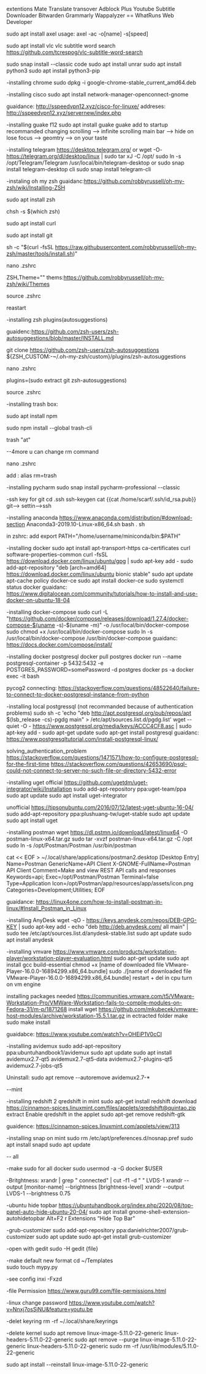 
extentions 
 Mate Translate 
 transover
 Adblock Plus
 Youtube Subtitle Downloader
 Bitwarden
 Grammarly 
 Wappalyzer == WhatRuns
 Web Developer



sudo apt install axel
usage: axel -ac -o[name] -s[speed] 


sudo apt install vlc
vlc subtitle word search 
https://github.com/tcrespog/vlc-subtitle-word-search


sudo snap install --classic code
sudo apt install unrar
sudo apt install python3
sudo apt install python3-pip



-installing chrome
  sudo dpkg -i google-chrome-stable_current_amd64.deb 

 


-installing cisco
 sudo apt install network-manager-openconnect-gnome
 
 guaidance:
        http://sspeedvpn12.xyz/cisco-for-linuxe/
 addreses:
        http://sspeedvpn12.xyz/servernew/index.php



-installing guake f12
 sudo apt install guake
 guake add to startup
recommanded changing
 scrolling --> infinite scrolling
 main bar --> hide on lose focus
          --> geomtry --> on your taste


             
-installing telegram
  https://desktop.telegram.org/
or
  wget -O- https://telegram.org/dl/desktop/linux | sudo tar xJ -C /opt/
  sudo ln -s /opt/Telegram/Telegram /usr/local/bin/telegram-desktop
or
  sudo snap install telegram-desktop
cli
  sudo snap install telegram-cli



-instaling oh my zsh
  guaidanc:https://github.com/robbyrussell/oh-my-zsh/wiki/Installing-ZSH

  sudo apt install zsh

  chsh -s $(which zsh)

  sudo apt install curl

  sudo apt install git
    
  sh -c "$(curl -fsSL https://raw.githubusercontent.com/robbyrussell/oh-my-zsh/master/tools/install.sh)"

  nano .zshrc
 
  ZSHـTheme="" 
  thems:https://github.com/robbyrussell/oh-my-zsh/wiki/Themes
  
  source .zshrc

  reastart
 

-installing zsh plugins(autosuggestions)

  guaidenc:https://github.com/zsh-users/zsh-autosuggestions/blob/master/INSTALL.md
  
  git clone https://github.com/zsh-users/zsh-autosuggestions ${ZSH_CUSTOM:-~/.oh-my-zsh/custom}/plugins/zsh-autosuggestions 
 
  nano .zshrc

  plugins=(sudo extract git zsh-autosuggestions)

  source .zshrc


-installing trash box:

  sudo apt install npm

  sudo npm install --global trash-cli

  trash "at"
 
--4more u can change rm command

  nano .zshrc

  add :
       alias rm=trash



-installing pycharm
  sudo snap install pycharm-professional --classic

-ssh key for git
   cd .ssh
   ssh-keygen
   cat {{cat /home/scarf/.ssh/id_rsa.pub}}
   git--> settin-->ssh



-installing anaconda
  https://www.anaconda.com/distribution/#download-section
  Anaconda3-2019.10-Linux-x86_64.sh
  bash . sh

  in zshrc:
  add export PATH="/home/username/miniconda/bin:$PATH"



-installing docker
sudo apt install apt-transport-https ca-certificates curl software-properties-common
curl -fsSL https://download.docker.com/linux/ubuntu/gpg | sudo apt-key add -
sudo add-apt-repository "deb [arch=amd64] https://download.docker.com/linux/ubuntu bionic stable"
sudo apt update
apt-cache policy docker-ce
sudo apt install docker-ce
sudo systemctl status docker
 guaidanc:
 https://www.digitalocean.com/community/tutorials/how-to-install-and-use-docker-on-ubuntu-18-04



-installing docker-compose
sudo curl -L "https://github.com/docker/compose/releases/download/1.27.4/docker-compose-$(uname -s)-$(uname -m)" -o /usr/local/bin/docker-compose
sudo chmod +x /usr/local/bin/docker-compose
sudo ln -s /usr/local/bin/docker-compose /usr/bin/docker-compose
 guaidanc:
 https://docs.docker.com/compose/install/
 
 
-installing docker postgresql
docker pull postgres
docker run --name postgresql-container -p 5432:5432 -e POSTGRES_PASSWORD=somePassword -d postgres
docker ps -a
docker exec -it <PSQL-Container-ID> bash

pycog2 connecting:
https://stackoverflow.com/questions/48522640/failure-to-connect-to-docker-postgresql-instance-from-python



-installing local postgressql (not recommanded because of authentication problems)
 sudo sh -c 'echo "deb http://apt.postgresql.org/pub/repos/apt $(lsb_release -cs)-pgdg main" > /etc/apt/sources.list.d/pgdg.list'
 wget --quiet -O - https://www.postgresql.org/media/keys/ACCC4CF8.asc | sudo apt-key add -
 sudo apt-get update
 sudo apt-get install postgresql
 guaidanc:
 https://www.postgresqltutorial.com/install-postgresql-linux/
 
 solving_authentication_problem
 https://stackoverflow.com/questions/1471571/how-to-configure-postgresql-for-the-first-time
 https://stackoverflow.com/questions/42653690/psql-could-not-connect-to-server-no-such-file-or-directory-5432-error
 


-installing uget
 official
 https://github.com/ugetdm/uget-integrator/wiki/Installation
 sudo add-apt-repository ppa:uget-team/ppa
 sudo apt update
 sudo apt install uget-integrator
  
 unofficial
 https://tipsonubuntu.com/2016/07/12/latest-uget-ubuntu-16-04/
 sudo add-apt-repository ppa:plushuang-tw/uget-stable
 sudo apt update
 sudo apt install uget



-installing postman
 wget https://dl.pstmn.io/download/latest/linux64 -O postman-linux-x64.tar.gz
 sudo tar -xvzf postman-linux-x64.tar.gz -C /opt
 sudo ln -s /opt/Postman/Postman /usr/bin/postman

cat << EOF > ~/.local/share/applications/postman2.desktop
[Desktop Entry]
Name=Postman
GenericName=API Client
X-GNOME-FullName=Postman API Client
Comment=Make and view REST API calls and responses
Keywords=api;
Exec=/opt/Postman/Postman
Terminal=false
Type=Application
Icon=/opt/Postman/app/resources/app/assets/icon.png
Categories=Development;Utilities;
EOF	
 
 guaidance:
	https://linux4one.com/how-to-install-postman-in-linux/#Install_Postman_in_Linux



-installing AnyDesk
wget -qO - https://keys.anydesk.com/repos/DEB-GPG-KEY | sudo apt-key add -
echo "deb http://deb.anydesk.com/ all main" | sudo tee /etc/apt/sources.list.d/anydesk-stable.list
sudo apt update
sudo apt install anydesk



-installing vmvare
https://www.vmware.com/products/workstation-player/workstation-player-evaluation.html
sudo apt-get update 
sudo apt install gcc build-essential 
chmod +x [name of downloaded file VMware-Player-16.0.0-16894299.x86_64.bundle]
sudo ./[name of downloaded file VMware-Player-16.0.0-16894299.x86_64.bundle]
restart + del in cpu turn on vm engine

installing packages needed
https://communities.vmware.com/t5/VMware-Workstation-Pro/VMWare-Workstation-fails-to-compile-modules-on-Fedora-31/m-p/1871268
install 
wget https://github.com/mkubecek/vmware-host-modules/archive/workstation-15.5.1.tar.gz
in ectracted folder 
make 
sudo make install

guaidabce:
https://www.youtube.com/watch?v=OHEiP1V0cCI



-installing avidemux
  sudo add-apt-repository ppa:ubuntuhandbook1/avidemux
  sudo apt update
  sudo apt install avidemux2.7-qt5 avidemux2.7-qt5-data avidemux2.7-plugins-qt5 avidemux2.7-jobs-qt5

 Uninstall:
  sudo apt remove --autoremove avidemux2.7-*






--mint

-installing redshift 2 qredshift in mint
sudo apt-get install redshift
download 
https://cinnamon-spices.linuxmint.com/files/applets/qredshift@quintao.zip
extract
Enable qredshift in the applet 
sudo apt-get remove redshift-gtk

guaidence:
https://cinnamon-spices.linuxmint.com/applets/view/313



-installing snap on mint
sudo rm /etc/apt/preferences.d/nosnap.pref
sudo apt install snapd
sudo apt update







-- all

-make sudo for all docker
sudo usermod -a -G docker $USER


-Britghtness:
  xrandr | grep " connected" | cut -f1 -d " "
  LVDS-1
  xrandr --output [monitor-name] --brightness [brightness-level]
  xrandr --output LVDS-1 --brightness 0.75

-ubuntu hide topbar
https://ubuntuhandbook.org/index.php/2020/08/top-panel-auto-hide-ubuntu-20-04/
sudo apt install gnome-shell-extension-autohidetopbar
Alt+F2
r
Extensions
“Hide Top Bar” 

-grub-customizer
sudo add-apt-repository ppa:danielrichter2007/grub-customizer
sudo apt update
sudo apt-get install grub-customizer

-open with gedit
sudo -H gedit {file}

-make default new format
cd ~/Templates    
sudo touch mypy.py

-see config
inxi -Fxzd

-file Permission
https://www.guru99.com/file-permissions.html

-linux change password
https://www.youtube.com/watch?v=Nnxj7osSjNU&feature=youtu.be

-delet keyring
rm -rf ~/.local/share/keyrings

-delete kernel
sudo apt remove linux-image-5.11.0-22-generic linux-headers-5.11.0-22-generic
sudo apt remove --purge linux-image-5.11.0-22-generic linux-headers-5.11.0-22-generic
sudo rm -rf /usr/lib/modules/5.11.0-22-generic


sudo apt install --reinstall linux-image-5.11.0-22-generic

